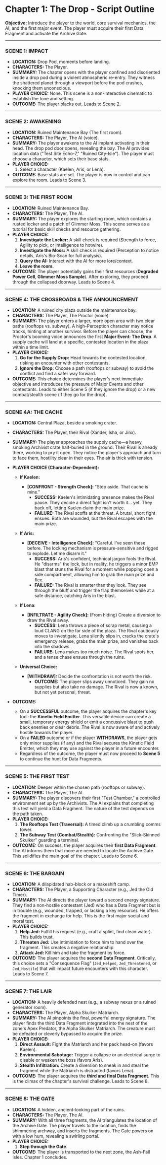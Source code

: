 # Chapter 1: The Drop - Script Outline

**Objective:** Introduce the player to the world, core survival mechanics, the AI, and the first major event. The player must acquire their first Data Fragment and activate the Archive Gate.

---

### **SCENE 1: IMPACT**

* **LOCATION:** Drop Pod, moments before landing.
* **CHARACTERS:** The Player.
* **SUMMARY:** The chapter opens with the player confined and disoriented inside a drop pod during a violent atmospheric re-entry. They witness the shattered planet through a viewport before the pod crashes, knocking them unconscious.
* **PLAYER CHOICE:** None. This scene is a non-interactive cinematic to establish the tone and setting.
* **OUTCOME:** The player blacks out. Leads to Scene 2.

---

### **SCENE 2: AWAKENING**

* **LOCATION:** Ruined Maintenance Bay (The first room).
* **CHARACTERS:** The Player, The AI (voice).
* **SUMMARY:** The player awakens to the AI implant activating in their head. The drop pod door opens, revealing the bay. The AI provides location data ("Test Site Echo-7," "Ruined City-Isle"). The player must choose a character, which sets their base stats.
* **PLAYER CHOICE:**
    1.  Select a character (Kaelen, Aris, or Lena).
* **OUTCOME:** Base stats are set. The player is now in control and can explore the room. Leads to Scene 3.

---

### **SCENE 3: THE FIRST ROOM**

* **LOCATION:** Ruined Maintenance Bay.
* **CHARACTERS:** The Player, The AI.
* **SUMMARY:** The player explores the starting room, which contains a rusted locker and a patch of Glimmer Moss. This scene serves as a tutorial for basic skill checks and resource gathering.
* **PLAYER CHOICE:**
    1.  **Investigate the Locker:** A skill check is required (Strength to force, Agility to pick, or Intelligence to hotwire).
    2.  **Investigate the Moss:** A skill check is required (Perception to notice details, Aris's Bio-Scan for full analysis).
    3.  **Query the AI:** Interact with the AI for more lore/context.
    4.  **Leave the room.**
* **OUTCOME:** The player potentially gains their first resources (**Degraded Power Cell**, **Glimmer Moss Sample**). After exploring, they proceed through the collapsed doorway. Leads to Scene 4.

---

### **SCENE 4: THE CROSSROADS & THE ANNOUNCEMENT**

* **LOCATION:** A ruined city plaza outside the maintenance bay.
* **CHARACTERS:** The Player, The Proctor (voice).
* **SUMMARY:** The player enters a larger, more open area with two clear paths (rooftops vs. subway). A high-Perception character may notice tracks, hinting at another survivor. Before the player can choose, the Proctor's booming voice announces the first **Major Event: The Drop**. A supply cache will land at a specific, contested location in the plaza within a time limit.
* **PLAYER CHOICE:**
    1.  **Go for the Supply Drop:** Head towards the contested location, risking an encounter with other contestants.
    2.  **Ignore the Drop:** Choose a path (rooftops or subway) to avoid the conflict and find a safer way forward.
* **OUTCOME:** This choice determines the player's next immediate objective and introduces the pressure of Major Events and other contestants. Leads to either Scene 5 (if they ignore the drop) or a new combat/stealth scene (if they go for the drop).

---

### **SCENE 4A: THE CACHE**

* **LOCATION:** Central Plaza, beside a smoking crater.
* **CHARACTERS:** The Player, their Rival (Xander, Isha, or Jinx).
* **SUMMARY:** The player approaches the supply cache—a heavy, smoking Archivist crate half-buried in the ground. Their Rival is already there, working to pry it open. They notice the player's approach and turn to face them, hostility clear in their eyes. The air is thick with tension.

* **PLAYER CHOICE (Character-Dependent):**

    * **If Kaelen:**
        * **[CONFRONT - Strength Check]:** "Step aside. That cache is mine."
            * **SUCCESS:** Kaelen's intimidating presence makes the Rival pause. They decide a direct fight isn't worth it... yet. They back off, letting Kaelen claim the main prize.
            * **FAILURE:** The Rival scoffs at the threat. A brutal, short fight ensues. Both are wounded, but the Rival escapes with the main prize.

    * **If Aris:**
        * **[DECEIVE - Intelligence Check]:** "Careful. I've seen these before. The locking mechanism is pressure-sensitive and rigged to explode. Let me disarm it."
            * **SUCCESS:** Aris's confident, technical jargon fools the Rival. He "disarms" the lock, but in reality, he triggers a minor EMP blast that stuns the Rival for a moment while popping open a side compartment, allowing him to grab the main prize and flee.
            * **FAILURE:** The Rival is smarter than they look. They see through the bluff and trigger the trap themselves while at a safe distance, catching Aris in the blast.

    * **If Lena:**
        * **[INFILTRATE - Agility Check]:** (From hiding) Create a diversion to draw the Rival away.
            * **SUCCESS:** Lena throws a piece of scrap metal, causing a loud CLANG on the far side of the plaza. The Rival cautiously moves to investigate. Lena silently slips in, cracks the crate's emergency release, grabs the main prize, and vanishes back into the shadows.
            * **FAILURE:** Lena makes too much noise. The Rival spots her, and a tense chase ensues through the ruins.

    * **Universal Choice:**
        * **[WITHDRAW]:** Decide the confrontation is not worth the risk.
            * **OUTCOME:** The player slips away unnoticed. They gain no supplies but also take no damage. The Rival is now a known, but not yet personal, threat.

* **OUTCOME:**
    * On a **SUCCESSFUL** outcome, the player acquires the chapter's key tool: the **Kinetic Field Emitter**. This versatile device can create a small, temporary energy shield or emit a concussive blast to push back enemies or clear debris. The Rival is now aware of and actively hostile towards the player.
    * On a **FAILED** outcome or if the player **WITHDRAWS**, the player gets only minor supplies (if any) and the Rival secures the Kinetic Field Emitter, which they may use against the player in a future encounter.
    * Regardless of the outcome, the player must now proceed to **Scene 5** to continue the hunt for Data Fragments.

---

### **SCENE 5: THE FIRST TEST**

* **LOCATION:** Deeper within the chosen path (rooftops or subway).
* **CHARACTERS:** The Player, The AI.
* **SUMMARY:** The player discovers their first "Test Chamber," a controlled environment set up by the Archivists. The AI explains that completing this test will yield a Data Fragment. The nature of the test depends on the path taken.
* **PLAYER CHOICE:**
    1.  **The Rooftops Test (Traversal):** A timed climb up a crumbling comms tower.
    2.  **The Subway Test (Combat/Stealth):** Confronting the "Slick-Skinned Skulker" guarding a terminal.
* **OUTCOME:** On success, the player acquires their **first Data Fragment**. The AI informs them that more are needed to locate the Archive Gate. This solidifies the main goal of the chapter. Leads to Scene 6.

---

### **SCENE 6: THE BARGAIN**

* **LOCATION:** A dilapidated hab-block or a makeshift camp.
* **CHARACTERS:** The Player, a Supporting Character (e.g., Jed the Old Timer).
* **SUMMARY:** The AI directs the player toward a second energy signature. They find a non-hostile contestant (Jed) who has a Data Fragment but is in trouble (e.g., wounded, trapped, or lacking a key resource). He offers the fragment in exchange for help. This is the first major social and moral test.
* **PLAYER CHOICE:**
    1.  **Help Jed:** Fulfill his request (e.g., craft a splint, find clean water). This builds trust.
    2.  **Threaten Jed:** Use intimidation to force him to hand over the fragment. This creates a negative relationship.
    3.  **Attack Jed:** Kill him and take the fragment by force.
* **OUTCOME:** The player acquires the **second Data Fragment**. Critically, this choice sets a "Consequence Flag" (`Jed_Helped`, `Jed_Threatened`, or `Jed_Hostile`) that will impact future encounters with this character. Leads to Scene 7.

---

### **SCENE 7: THE LAIR**

* **LOCATION:** A heavily defended nest (e.g., a subway nexus or a ruined generator room).
* **CHARACTERS:** The Player, Alpha Skulker Matriarch.
* **SUMMARY:** The AI pinpoints the final, powerful energy signature. The player finds the third Data Fragment integrated into the nest of the zone's Apex Predator, the Alpha Skulker Matriarch. The creature must be defeated or cleverly bypassed to acquire the prize.
* **PLAYER CHOICE:**
    1.  **Direct Assault:** Fight the Matriarch and her pack head-on (favors Kaelen).
    2.  **Environmental Sabotage:** Trigger a collapse or an electrical surge to disable or weaken the boss (favors Aris).
    3.  **Stealth Infiltration:** Create a diversion to sneak in and steal the fragment while the Matriarch is distracted (favors Lena).
* **OUTCOME:** The player acquires the **third and final Data Fragment**. This is the climax of the chapter's survival challenge. Leads to Scene 8.

---

### **SCENE 8: THE GATE**

* **LOCATION:** A hidden, ancient-looking part of the ruins.
* **CHARACTERS:** The Player, The AI.
* **SUMMARY:** With all three fragments, the AI triangulates the location of the Archive Gate. The player travels to the location, finds the shimmering archway, and inserts the fragments. The Gate powers on with a low hum, revealing a swirling portal.
* **PLAYER CHOICE:**
    1.  **Step through the Gate.**
* **OUTCOME:** The player is transported to the next zone, the Ash-Fall Isles. Chapter 1 concludes.
